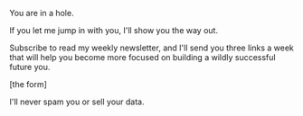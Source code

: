 You are in a hole.

If you let me jump in with you, I'll show you the way out.

Subscribe to read my weekly newsletter, and I'll send you three links a week that will help you become more focused on building a wildly successful future you.

[the form]

I'll never spam you or sell your data.
